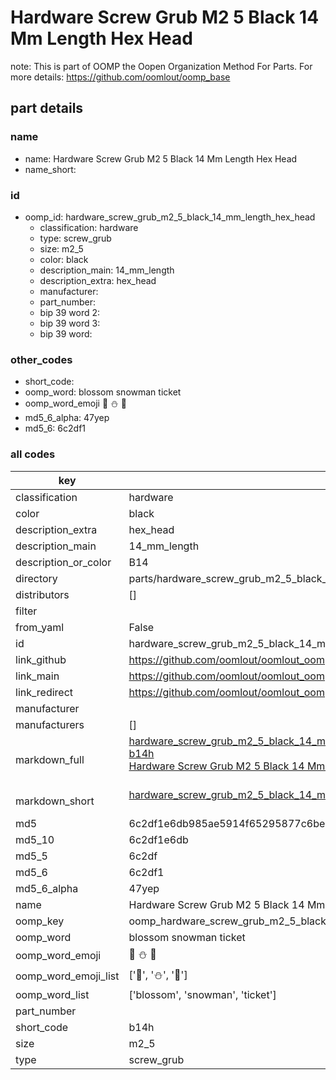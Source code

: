 # Hardware Screw Grub M2 5 Black 14 Mm Length Hex Head  

note: This is part of OOMP the Oopen Organization Method For Parts. For more details: https://github.com/oomlout/oomp_base

##  part details
  







### name
* name: Hardware Screw Grub M2 5 Black 14 Mm Length Hex Head
* name_short: 
### id
* oomp_id: hardware_screw_grub_m2_5_black_14_mm_length_hex_head
  * classification: hardware
  * type: screw_grub
  * size: m2_5
  * color: black
  * description_main: 14_mm_length
  * description_extra: hex_head
  * manufacturer: 
  * part_number: 
  * bip 39 word 2: 
  * bip 39 word 3: 
  * bip 39 word: 

### other_codes
* short_code: 
* oomp_word: blossom snowman ticket
* oomp_word_emoji :blossom: :snowman: :ticket:
* md5_6_alpha: 47yep
* md5_6: 6c2df1









### all codes 
| key | value |  
| --- | --- |  
| classification | hardware |  
| color | black |  
| description_extra | hex_head |  
| description_main | 14_mm_length |  
| description_or_color | B14 |  
| directory | parts/hardware_screw_grub_m2_5_black_14_mm_length_hex_head |  
| distributors | [] |  
| filter |  |  
| from_yaml | False |  
| id | hardware_screw_grub_m2_5_black_14_mm_length_hex_head |  
| link_github | https://github.com/oomlout/oomlout_oomp_version_1_messy/tree/main/parts/hardware_screw_grub_m2_5_black_14_mm_length_hex_head |  
| link_main | https://github.com/oomlout/oomlout_oomp_version_1_messy/tree/main/parts/hardware_screw_grub_m2_5_black_14_mm_length_hex_head |  
| link_redirect | https://github.com/oomlout/oomlout_oomp_version_1_messy/tree/main/parts/hardware_screw_grub_m2_5_black_14_mm_length_hex_head |  
| manufacturer |  |  
| manufacturers | [] |  
| markdown_full | [hardware_screw_grub_m2_5_black_14_mm_length_hex_head](none)<br>[b14h](none)<br>[Hardware Screw Grub M2 5 Black 14 Mm Length Hex Head](none)<br><br> |  
| markdown_short | [hardware_screw_grub_m2_5_black_14_mm_length_hex_head](none)<br><br> |  
| md5 | 6c2df1e6db985ae5914f65295877c6be |  
| md5_10 | 6c2df1e6db |  
| md5_5 | 6c2df |  
| md5_6 | 6c2df1 |  
| md5_6_alpha | 47yep |  
| name | Hardware Screw Grub M2 5 Black 14 Mm Length Hex Head |  
| oomp_key | oomp_hardware_screw_grub_m2_5_black_14_mm_length_hex_head |  
| oomp_word | blossom snowman ticket |  
| oomp_word_emoji | :blossom: :snowman: :ticket: |  
| oomp_word_emoji_list | [':blossom:', ':snowman:', ':ticket:'] |  
| oomp_word_list | ['blossom', 'snowman', 'ticket'] |  
| part_number |  |  
| short_code | b14h |  
| size | m2_5 |  
| type | screw_grub |  
